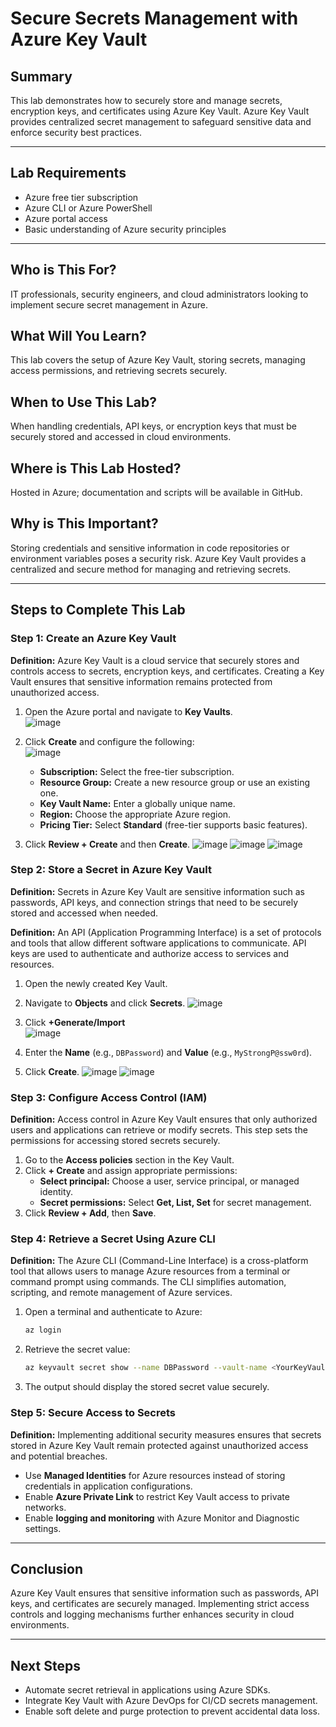 # Secure Secrets Management with Azure Key Vault

## Summary
This lab demonstrates how to securely store and manage secrets, encryption keys, and certificates using Azure Key Vault. Azure Key Vault provides centralized secret management to safeguard sensitive data and enforce security best practices.

---

## Lab Requirements
- Azure free tier subscription  
- Azure CLI or Azure PowerShell  
- Azure portal access  
- Basic understanding of Azure security principles  

---

## Who is This For?
IT professionals, security engineers, and cloud administrators looking to implement secure secret management in Azure.  

## What Will You Learn?
This lab covers the setup of Azure Key Vault, storing secrets, managing access permissions, and retrieving secrets securely.  

## When to Use This Lab?
When handling credentials, API keys, or encryption keys that must be securely stored and accessed in cloud environments.  

## Where is This Lab Hosted?
Hosted in Azure; documentation and scripts will be available in GitHub.  

## Why is This Important?
Storing credentials and sensitive information in code repositories or environment variables poses a security risk. Azure Key Vault provides a centralized and secure method for managing and retrieving secrets.

---

## Steps to Complete This Lab

### Step 1: Create an Azure Key Vault
**Definition:** Azure Key Vault is a cloud service that securely stores and controls access to secrets, encryption keys, and certificates. Creating a Key Vault ensures that sensitive information remains protected from unauthorized access.

1. Open the Azure portal and navigate to **Key Vaults**.  
![image](https://github.com/user-attachments/assets/86117e64-f788-4616-9cbf-78dfb330c012)

2. Click **Create** and configure the following:  
![image](https://github.com/user-attachments/assets/bed9eb28-fab2-4cc7-9857-d109a982afe0)

    - **Subscription:** Select the free-tier subscription.  
   - **Resource Group:** Create a new resource group or use an existing one.  
   - **Key Vault Name:** Enter a globally unique name.  
   - **Region:** Choose the appropriate Azure region.  
   - **Pricing Tier:** Select **Standard** (free-tier supports basic features).  
4. Click **Review + Create** and then **Create**.
![image](https://github.com/user-attachments/assets/4ab1ea07-751c-4ba1-a0fa-914bcc7facaa)
![image](https://github.com/user-attachments/assets/2273155a-249f-48ee-9719-11242364eaf1)
![image](https://github.com/user-attachments/assets/0c44ddcb-50c7-4c9d-916b-fec43f5ec488)

### Step 2: Store a Secret in Azure Key Vault
**Definition:** Secrets in Azure Key Vault are sensitive information such as passwords, API keys, and connection strings that need to be securely stored and accessed when needed.

**Definition:** An API (Application Programming Interface) is a set of protocols and tools that allow different software applications to communicate. API keys are used to authenticate and authorize access to services and resources.

1. Open the newly created Key Vault.  
2. Navigate to **Objects** and click **Secrets**.
![image](https://github.com/user-attachments/assets/6b178d0f-3115-4055-a5d1-ee231d4a7ec8)
3. Click **+Generate/Import**  
![image](https://github.com/user-attachments/assets/28989349-4e68-4ccc-8454-de6ce9f41b70)


4. Enter the **Name** (e.g., `DBPassword`) and **Value** (e.g., `MyStrongP@ssw0rd`).  
5. Click **Create**.
![image](https://github.com/user-attachments/assets/f2710bbe-e4ed-4dc1-930a-99321ba031ad)
![image](https://github.com/user-attachments/assets/809babc4-c3fc-4082-9503-030394b9518c)


### Step 3: Configure Access Control (IAM)
**Definition:** Access control in Azure Key Vault ensures that only authorized users and applications can retrieve or modify secrets. This step sets the permissions for accessing stored secrets securely.

1. Go to the **Access policies** section in the Key Vault.  
2. Click **+ Create** and assign appropriate permissions:  
   - **Select principal:** Choose a user, service principal, or managed identity.  
   - **Secret permissions:** Select **Get, List, Set** for secret management.  
3. Click **Review + Add**, then **Save**.

### Step 4: Retrieve a Secret Using Azure CLI
**Definition:** The Azure CLI (Command-Line Interface) is a cross-platform tool that allows users to manage Azure resources from a terminal or command prompt using commands. The CLI simplifies automation, scripting, and remote management of Azure services.

1. Open a terminal and authenticate to Azure:  
   ```sh
   az login
   ```  
2. Retrieve the secret value:  
   ```sh
   az keyvault secret show --name DBPassword --vault-name <YourKeyVaultName> --query value -o tsv
   ```  
3. The output should display the stored secret value securely.

### Step 5: Secure Access to Secrets
**Definition:** Implementing additional security measures ensures that secrets stored in Azure Key Vault remain protected against unauthorized access and potential breaches.

- Use **Managed Identities** for Azure resources instead of storing credentials in application configurations.  
- Enable **Azure Private Link** to restrict Key Vault access to private networks.  
- Enable **logging and monitoring** with Azure Monitor and Diagnostic settings.

---

## Conclusion
Azure Key Vault ensures that sensitive information such as passwords, API keys, and certificates are securely managed. Implementing strict access controls and logging mechanisms further enhances security in cloud environments.

---

## Next Steps
- Automate secret retrieval in applications using Azure SDKs.  
- Integrate Key Vault with Azure DevOps for CI/CD secrets management.  
- Enable soft delete and purge protection to prevent accidental data loss.

